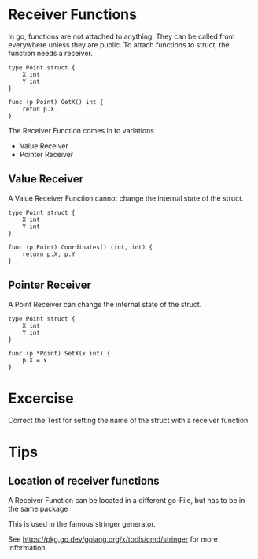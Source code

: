 
# Receiver Functions

In go, functions are not attached to anything. They can be called from everywhere unless they are public.
To attach functions to struct, the function needs a receiver. 

```golang
type Point struct {
    X int
    Y int
}

func (p Point) GetX() int {
	retun p.X
}
```

The Receiver Function comes in to variations
- Value Receiver
- Pointer Receiver

## Value Receiver
A Value Receiver Function cannot change the internal state of the struct.

```golang
type Point struct {
    X int
    Y int
}

func (p Point) Coordinates() (int, int) {
    return p.X, p.Y
}

```

## Pointer Receiver
A Point Receiver can change the internal state of the struct.


```golang
type Point struct {
    X int
    Y int
}

func (p *Point) SetX(x int) {
	p.X = x
}
```

# Excercise

Correct the Test for setting the name of the struct with a receiver function.


# Tips

## Location of receiver functions
A Receiver Function can be located in a different go-File, but has to be in the same package

This is used in the famous stringer generator. 

See https://pkg.go.dev/golang.org/x/tools/cmd/stringer for more information
